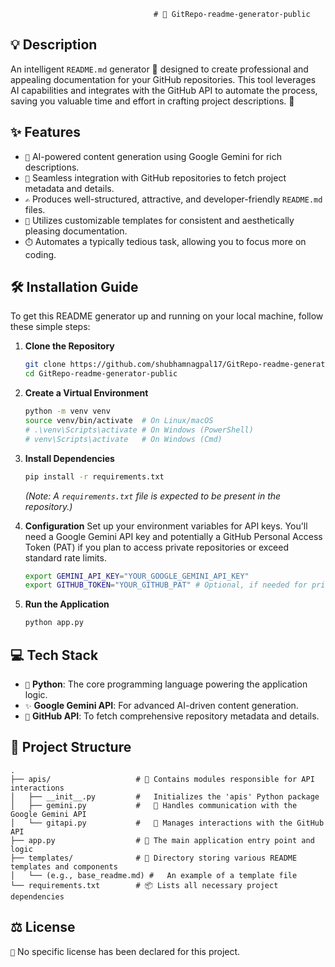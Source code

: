                                     # 🤖 GitRepo-readme-generator-public

## 💡 Description
An intelligent `README.md` generator 📝 designed to create professional and appealing documentation for your GitHub repositories. This tool leverages AI capabilities and integrates with the GitHub API to automate the process, saving you valuable time and effort in crafting project descriptions. 🚀

## ✨ Features
*   `🧠` AI-powered content generation using Google Gemini for rich descriptions.
*   `🔗` Seamless integration with GitHub repositories to fetch project metadata and details.
*   `✍️` Produces well-structured, attractive, and developer-friendly `README.md` files.
*   `🎨` Utilizes customizable templates for consistent and aesthetically pleasing documentation.
*   `⏱️` Automates a typically tedious task, allowing you to focus more on coding.

## 🛠️ Installation Guide
To get this README generator up and running on your local machine, follow these simple steps:

1.  **Clone the Repository**
    ```bash
    git clone https://github.com/shubhamnagpal17/GitRepo-readme-generator-public.git
    cd GitRepo-readme-generator-public
    ```

2.  **Create a Virtual Environment**
    ```bash
    python -m venv venv
    source venv/bin/activate  # On Linux/macOS
    # .\venv\Scripts\activate # On Windows (PowerShell)
    # venv\Scripts\activate   # On Windows (Cmd)
    ```

3.  **Install Dependencies**
    ```bash
    pip install -r requirements.txt
    ```
    *(Note: A `requirements.txt` file is expected to be present in the repository.)*

4.  **Configuration**
    Set up your environment variables for API keys. You'll need a Google Gemini API key and potentially a GitHub Personal Access Token (PAT) if you plan to access private repositories or exceed standard rate limits.
    ```bash
    export GEMINI_API_KEY="YOUR_GOOGLE_GEMINI_API_KEY"
    export GITHUB_TOKEN="YOUR_GITHUB_PAT" # Optional, if needed for private repos or higher limits
    ```

5.  **Run the Application**
    ```bash
    python app.py
    ```

## 💻 Tech Stack
*   `🐍` **Python**: The core programming language powering the application logic.
*   `✨` **Google Gemini API**: For advanced AI-driven content generation.
*   `🐙` **GitHub API**: To fetch comprehensive repository metadata and details.

## 📂 Project Structure
```
.
├── apis/                   # 📁 Contains modules responsible for API interactions
│   ├── __init__.py         #   Initializes the 'apis' Python package
│   ├── gemini.py           #   🐍 Handles communication with the Google Gemini API
│   └── gitapi.py           #   🐙 Manages interactions with the GitHub API
├── app.py                  # 🚀 The main application entry point and logic
├── templates/              # 📝 Directory storing various README templates and components
│   └── (e.g., base_readme.md) #   An example of a template file
└── requirements.txt        # 📦 Lists all necessary project dependencies
```

## ⚖️ License
`🚫` No specific license has been declared for this project.
                                